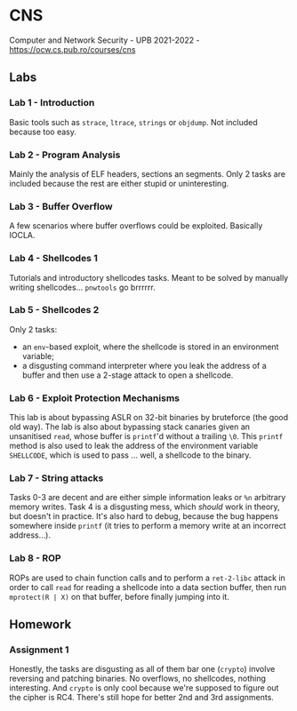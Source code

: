 # CNS
Computer and Network Security - UPB 2021-2022 - https://ocw.cs.pub.ro/courses/cns



## Labs
### Lab 1 - Introduction
Basic tools such as `strace`, `ltrace`, `strings` or `objdump`.
Not included because too easy.


### Lab 2 - Program Analysis
Mainly the analysis of ELF headers, sections an segments.
Only 2 tasks are included because the rest are either stupid or uninteresting.


### Lab 3 - Buffer Overflow
A few scenarios where buffer overflows could be exploited.
Basically IOCLA.


### Lab 4 - Shellcodes 1
Tutorials and introductory shellcodes tasks.
Meant to be solved by manually writing shellcodes...
`pnwtools` go brrrrrr.


### Lab 5 - Shellcodes 2
Only 2 tasks:
- an `env`-based exploit, where the shellcode is stored in an environment variable;
- a disgusting command interpreter where you leak the address of a buffer and then use a 2-stage attack to open a shellcode.


### Lab 6 - Exploit Protection Mechanisms
This lab is about bypassing ASLR on 32-bit binaries by bruteforce (the good old way).
The lab is also about bypassing stack canaries given an unsanitised `read`, whose buffer is `printf`'d without a trailing `\0`.
This `printf` method is also used to leak the address of the environment variable `SHELLCODE`, which is used to pass ... well, a shellcode to the binary.


### Lab 7 - String attacks
Tasks 0-3 are decent and are either simple information leaks or `%n` arbitrary memory writes.
Task 4 is a disgusting mess, which _should_ work in theory, but doesn't in practice.
It's also hard to debug, because the bug happens somewhere inside `printf` (it tries to perform a memory write at an incorrect address...).


### Lab 8 - ROP
ROPs are used to chain function calls and to perform a `ret-2-libc` attack in order to call `read` for reading a shellcode into a data section buffer, then run `mprotect(R | X)` on that buffer, before finally jumping into it.

## Homework
### Assignment 1
Honestly, the tasks are disgusting as all of them bar one (`crypto`) involve reversing and patching binaries.
No overflows, no shellcodes, nothing interesting.
And `crypto` is only cool because we're supposed to figure out the cipher is RC4.
There's still hope for better 2nd and 3rd assignments.
